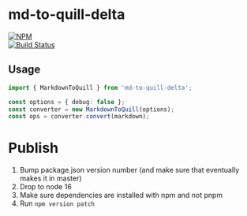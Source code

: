 # md-to-quill-delta

[![NPM](https://nodei.co/npm/md-to-quill-delta.png)](https://nodei.co/npm/md-to-quill-delta/)  
[![Build Status](https://travis-ci.org/volser/md-to-quill-delta.svg?branch=master)](https://travis-ci.org/volser/md-to-quill-delta)


## Usage

```typescript
import { MarkdownToQuill } from 'md-to-quill-delta';

const options = { debug: false };
const converter = new MarkdownToQuill(options);
const ops = converter.convert(markdown);
```

# Publish

1. Bump package.json version number (and make sure that eventually makes it in master)
2. Drop to node 16
3. Make sure dependencies are installed with npm and not pnpm
4. Run `npm version patch`